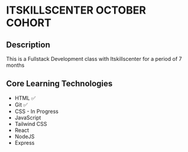 # ITSKILLSCENTER OCTOBER COHORT

## Description
This is a Fullstack Development class with Itskillscenter for a period of 7 months

## Core Learning Technologies
- HTML ✅
- Git ✅
- CSS - In Progress
- JavaScript
- Tailwind CSS
- React
- NodeJS
- Express